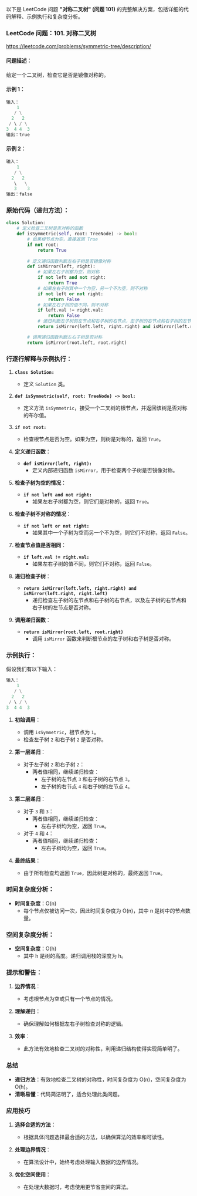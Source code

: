 以下是 LeetCode 问题 **"对称二叉树" (问题 101)** 的完整解决方案，包括详细的代码解释、示例执行和复杂度分析。

### LeetCode 问题：101. 对称二叉树

https://leetcode.com/problems/symmetric-tree/description/

#### 问题描述：
给定一个二叉树，检查它是否是镜像对称的。

#### 示例 1：
```python
输入：
    1
   / \
  2   2
 / \ / \
3  4 4  3
输出：true
```

#### 示例 2：
```python
输入：
    1
   / \
  2   2
   \   \
   3    3
输出：false
```

### 原始代码（递归方法）：

```python
class Solution:
    # 定义检查二叉树是否对称的函数
    def isSymmetric(self, root: TreeNode) -> bool:
        # 如果根节点为空，直接返回 True
        if not root:
            return True
        
        # 定义递归函数判断左右子树是否镜像对称
        def isMirror(left, right):
            # 如果左右子树都为空，则对称
            if not left and not right:
                return True
            # 如果左右子树其中一个为空，另一个不为空，则不对称
            if not left or not right:
                return False
            # 如果左右子树的值不同，则不对称
            if left.val != right.val:
                return False
            # 递归判断左子树的左节点和右子树的右节点，左子树的右节点和右子树的左节点是否对称
            return isMirror(left.left, right.right) and isMirror(left.right, right.left)

        # 调用递归函数判断左右子树是否对称
        return isMirror(root.left, root.right)
```

### 行逐行解释与示例执行：

1. **`class Solution:`**
   - 定义 `Solution` 类。

2. **`def isSymmetric(self, root: TreeNode) -> bool:`**
   - 定义方法 `isSymmetric`，接受一个二叉树的根节点，并返回该树是否对称的布尔值。

3. **`if not root:`**
   - 检查根节点是否为空。如果为空，则树是对称的，返回 `True`。

4. **定义递归函数**：
   - **`def isMirror(left, right):`**
     - 定义内部递归函数 `isMirror`，用于检查两个子树是否镜像对称。

5. **检查子树为空的情况**：
   - **`if not left and not right:`**
     - 如果左右子树都为空，则它们是对称的，返回 `True`。

6. **检查子树不对称的情况**：
   - **`if not left or not right:`**
     - 如果其中一个子树为空而另一个不为空，则它们不对称，返回 `False`。

7. **检查节点值是否相同**：
   - **`if left.val != right.val:`**
     - 如果左右子树的值不同，则它们不对称，返回 `False`。

8. **递归检查子树**：
   - **`return isMirror(left.left, right.right) and isMirror(left.right, right.left)`**
     - 递归检查左子树的左节点和右子树的右节点，以及左子树的右节点和右子树的左节点是否对称。

9. **调用递归函数**：
   - **`return isMirror(root.left, root.right)`**
     - 调用 `isMirror` 函数来判断根节点的左子树和右子树是否对称。

### 示例执行：

假设我们有以下输入：

```python
输入：
    1
   / \
  2   2
 / \ / \
3  4 4  3
```

1. **初始调用**：
   - 调用 `isSymmetric`，根节点为 `1`。
   - 检查左子树 `2` 和右子树 `2` 是否对称。

2. **第一层递归**：
   - 对于左子树 `2` 和右子树 `2`：
     - 两者值相同，继续递归检查：
       - 左子树的左节点 `3` 和右子树的右节点 `3`。
       - 左子树的右节点 `4` 和右子树的左节点 `4`。

3. **第二层递归**：
   - 对于 `3` 和 `3`：
     - 两者值相同，继续递归检查：
       - 左右子树均为空，返回 `True`。
   - 对于 `4` 和 `4`：
     - 两者值相同，继续递归检查：
       - 左右子树均为空，返回 `True`。

4. **最终结果**：
   - 由于所有检查均返回 `True`，因此树是对称的，最终返回 `True`。

### 时间复杂度分析：

- **时间复杂度**：O(n)
  - 每个节点仅被访问一次，因此时间复杂度为 O(n)，其中 n 是树中的节点数量。

### 空间复杂度分析：

- **空间复杂度**：O(h)
  - 其中 h 是树的高度。递归调用栈的深度为 h。

### 提示和警告：

1. **边界情况**：
   - 考虑根节点为空或只有一个节点的情况。

2. **理解递归**：
   - 确保理解如何根据左右子树检查对称的逻辑。

3. **效率**：
   - 此方法有效地检查二叉树的对称性，利用递归结构使得实现简单明了。

### 总结

- **递归方法**：有效地检查二叉树的对称性，时间复杂度为 O(n)，空间复杂度为 O(h)。
- **清晰易懂**：代码简洁明了，适合处理此类问题。

### 应用技巧

1. **选择合适的方法**：
   - 根据具体问题选择最合适的方法，以确保算法的效率和可读性。

2. **处理边界情况**：
   - 在算法设计中，始终考虑处理输入数据的边界情况。

3. **优化空间使用**：
   - 在处理大数据时，考虑使用更节省空间的算法。
